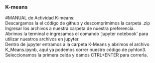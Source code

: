 ### K-means
#MANUAL de Actividad K-means:  
Descargamos la el código de github y descomprimimos la carpeta .zip  
Ingresar los archivos a nuestra carpeta de nuestra preferencia.  
Abrimos la terminal e ingresamos el comando ‘jupyter notebook’ para utilizar nuestros archivos en jupyter.  
Dentro de jupyter entramos a la carpeta K-Means y abrimos el archivo K_Means.ipynb, aquí ya podemos correr nuestro código de pyhton3.  
Seleccionamos la primera celda y damos CTRL+ENTER para correrla.  
